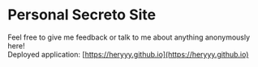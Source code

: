 # Personal Secreto Site
Feel free to give me feedback or talk to me about anything anonymously here!\
Deployed application: [https://heryyy.github.io](https://heryyy.github.io)
